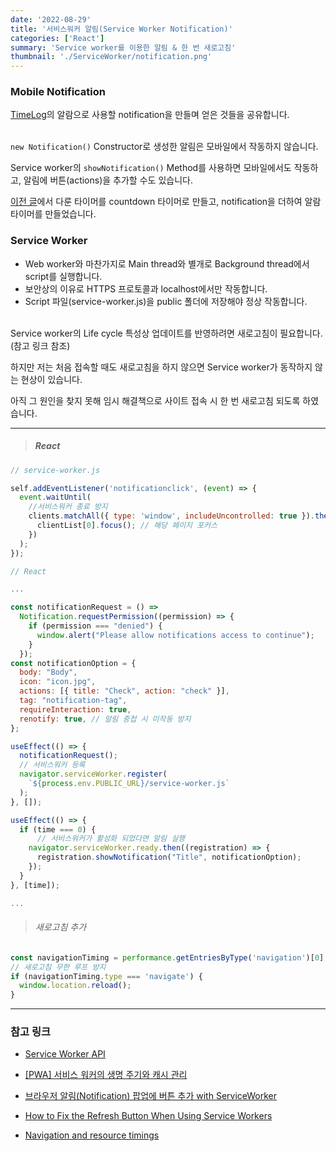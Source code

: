 ```yaml
---
date: '2022-08-29'
title: '서비스워커 알림(Service Worker Notification)'
categories: ['React']
summary: 'Service worker를 이용한 알림 & 한 번 새로고침'
thumbnail: './ServiceWorker/notification.png'
---
```


### Mobile Notification

[TimeLog](https://saramkim.github.io/time-log)의 알람으로 사용할 notification을 만들며 얻은 것들을 공유합니다.<br></br>

`new Notification()` Constructor로 생성한 알림은 모바일에서 작동하지 않습니다.

Service worker의 `showNotification()` Method를 사용하면 모바일에서도 작동하고, 알림에 버튼(actions)을 추가할 수도 있습니다.

[이전 글](https://saramkim.github.io/%EC%9B%B9%EC%9B%8C%EC%BB%A4%20%ED%83%80%EC%9D%B4%EB%A8%B8/)에서 다룬 타이머를 countdown 타이머로 만들고, notification을 더하여 알람 타이머를 만들었습니다.

### Service Worker

- Web worker와 마찬가지로 Main thread와 별개로 Background thread에서 script를 실행합니다.
- 보안상의 이유로 HTTPS 프로토콜과 localhost에서만 작동합니다.
- Script 파일(service-worker.js)을 public 폴더에 저장해야 정상 작동합니다.<br></br>

Service worker의 Life cycle 특성상 업데이트를 반영하려면 새로고침이 필요합니다. (참고 링크 참조)

하지만 저는 처음 접속할 때도 새로고침을 하지 않으면 Service worker가 동작하지 않는 현상이 있습니다.

아직 그 원인을 찾지 못해 임시 해결책으로 사이트 접속 시 한 번 새로고침 되도록 하였습니다.

---

> ##### React

```js
// service-worker.js

self.addEventListener('notificationclick', (event) => {
  event.waitUntil(
    //서비스워커 종료 방지
    clients.matchAll({ type: 'window', includeUncontrolled: true }).then((clientList) => {
      clientList[0].focus(); // 해당 페이지 포커스
    })
  );
});
```

```js
// React

...

const notificationRequest = () =>
  Notification.requestPermission((permission) => {
    if (permission === "denied") {
      window.alert("Please allow notifications access to continue");
    }
  });
const notificationOption = {
  body: "Body",
  icon: "icon.jpg",
  actions: [{ title: "Check", action: "check" }],
  tag: "notification-tag",
  requireInteraction: true,
  renotify: true, // 알림 중첩 시 미작동 방지
};

useEffect(() => {
  notificationRequest();
  // 서비스워커 등록
  navigator.serviceWorker.register(
    `${process.env.PUBLIC_URL}/service-worker.js`
  );
}, []);

useEffect(() => {
  if (time === 0) {
      // 서비스워커가 활성화 되었다면 알림 실행
    navigator.serviceWorker.ready.then((registration) => {
      registration.showNotification("Title", notificationOption);
    });
  }
}, [time]);

...

```

> ###### 새로고침 추가

```js
const navigationTiming = performance.getEntriesByType('navigation')[0];
// 새로고침 무한 루프 방지
if (navigationTiming.type === 'navigate') {
  window.location.reload();
}
```

---

### 참고 링크

- [Service Worker API](https://developer.mozilla.org/ko/docs/Web/API/Service_Worker_API)

- [[PWA] 서비스 워커의 생명 주기와 캐시 관리](https://velog.io/@hancihu/%EC%84%9C%EB%B9%84%EC%8A%A4-%EC%9B%8C%EC%BB%A4%EC%9D%98-%EC%83%9D%EB%AA%85-%EC%A3%BC%EA%B8%B0%EC%99%80-%EC%BA%90%EC%8B%9C-%EA%B4%80%EB%A6%AC)

- [브라우저 알림(Notification) 팝업에 버튼 추가 with ServiceWorker](https://sub0709.tistory.com/138)

- [How to Fix the Refresh Button When Using Service Workers](https://redfin.engineering/how-to-fix-the-refresh-button-when-using-service-workers-a8e27af6df68)

- [Navigation and resource timings](https://developer.mozilla.org/en-US/docs/Web/Performance/Navigation_and_resource_timings)
